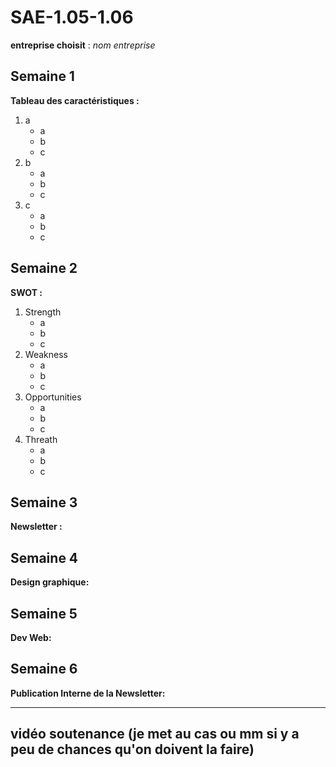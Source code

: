 # SAE-1.05-1.06

**entreprise choisit** : _nom entreprise_ 

## Semaine 1
**Tableau des caractéristiques :**
1. a
   - a
   - b
   - c
3. b
   - a
   - b
   - c
5. c
   - a
   - b
   - c


## Semaine 2
**SWOT :**
1. Strength
   - a
   - b
   - c
3. Weakness
   - a
   - b
   - c
5. Opportunities
   - a
   - b
   - c
7. Threath
   - a
   - b
   - c
    

## Semaine 3
**Newsletter :**  

## Semaine 4
**Design graphique:**  

## Semaine 5
**Dev Web:** 

## Semaine 6
**Publication Interne de la Newsletter:**

---

## vidéo soutenance (je met au cas ou mm si y a peu de chances qu'on doivent la faire)
    
